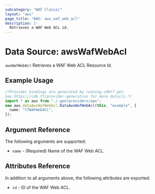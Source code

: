 ```yaml
---
subcategory: "WAF Classic"
layout: "aws"
page_title: "AWS: aws_waf_web_acl"
description: |-
  Retrieves a WAF Web ACL id.
---
```


# Data Source: awsWafWebAcl

`awsWafWebAcl` Retrieves a WAF Web ACL Resource Id.

## Example Usage

```typescript
/*Provider bindings are generated by running cdktf get.
See https://cdk.tf/provider-generation for more details.*/
import * as aws from "./.gen/providers/aws";
new aws.dataAwsWafWebAcl.DataAwsWafWebAcl(this, "example", {
  name: "tfWAFWebACL",
});

```

## Argument Reference

The following arguments are supported:

* `name` - (Required) Name of the WAF Web ACL.

## Attributes Reference

In addition to all arguments above, the following attributes are exported:

* `id` - ID of the WAF Web ACL.
